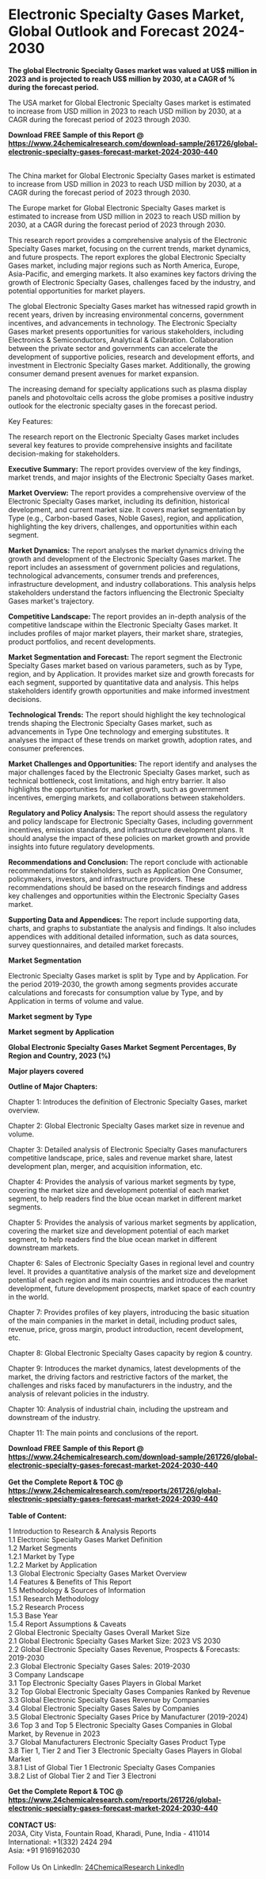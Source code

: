 <h1>Electronic Specialty Gases Market, Global Outlook and Forecast 2024-2030</h1><p><strong>The global Electronic Specialty Gases market was valued at US$ million in 2023 and is projected to reach US$ million by 2030, at a CAGR of % during the forecast period.</strong></p><p>
</p><p>The USA market for Global Electronic Specialty Gases market is estimated to increase from USD million in 2023 to reach USD million by 2030, at a CAGR during the forecast period of 2023 through 2030.</p><div><b>Download FREE Sample of this Report @ 
            <a href="https://www.24chemicalresearch.com/download-sample/261726/global-electronic-specialty-gases-forecast-market-2024-2030-440">
            https://www.24chemicalresearch.com/download-sample/261726/global-electronic-specialty-gases-forecast-market-2024-2030-440</a></b></div><br><p>
</p><p>The China market for Global Electronic Specialty Gases market is estimated to increase from USD million in 2023 to reach USD million by 2030, at a CAGR during the forecast period of 2023 through 2030.</p><p>
</p><p>The Europe market for Global Electronic Specialty Gases market is estimated to increase from USD million in 2023 to reach USD million by 2030, at a CAGR during the forecast period of 2023 through 2030.</p><p>
</p><p>This research report provides a comprehensive analysis of the Electronic Specialty Gases market, focusing on the current trends, market dynamics, and future prospects. The report explores the global Electronic Specialty Gases market, including major regions such as North America, Europe, Asia-Pacific, and emerging markets. It also examines key factors driving the growth of Electronic Specialty Gases, challenges faced by the industry, and potential opportunities for market players.</p><p>
</p><p>The global Electronic Specialty Gases market has witnessed rapid growth in recent years, driven by increasing environmental concerns, government incentives, and advancements in technology. The Electronic Specialty Gases market presents opportunities for various stakeholders, including Electronics &amp; Semiconductors, Analytical &amp; Calibration. Collaboration between the private sector and governments can accelerate the development of supportive policies, research and development efforts, and investment in Electronic Specialty Gases market. Additionally, the growing consumer demand present avenues for market expansion.</p><p>
The increasing demand for specialty applications such as plasma display panels and photovoltaic cells across the globe promises a positive industry outlook for the electronic specialty gases in the forecast period.</p><p>
Key Features:</p><p>
The research report on the Electronic Specialty Gases market includes several key features to provide comprehensive insights and facilitate decision-making for stakeholders.</p><p>
<strong>Executive Summary:</strong> The report provides overview of the key findings, market trends, and major insights of the Electronic Specialty Gases market.</p><p>
<strong>Market Overview:</strong> The report provides a comprehensive overview of the Electronic Specialty Gases market, including its definition, historical development, and current market size. It covers market segmentation by Type (e.g., Carbon-based Gases, Noble Gases), region, and application, highlighting the key drivers, challenges, and opportunities within each segment.</p><p>
<strong>Market Dynamics:</strong> The report analyses the market dynamics driving the growth and development of the Electronic Specialty Gases market. The report includes an assessment of government policies and regulations, technological advancements, consumer trends and preferences, infrastructure development, and industry collaborations. This analysis helps stakeholders understand the factors influencing the Electronic Specialty Gases market's trajectory.</p><p>
<strong>Competitive Landscape: </strong>The report provides an in-depth analysis of the competitive landscape within the Electronic Specialty Gases market. It includes profiles of major market players, their market share, strategies, product portfolios, and recent developments.</p><p>
<strong>Market Segmentation and Forecast: </strong>The report segment the Electronic Specialty Gases market based on various parameters, such as by Type, region, and by Application. It provides market size and growth forecasts for each segment, supported by quantitative data and analysis. This helps stakeholders identify growth opportunities and make informed investment decisions.</p><p>
<strong>Technological Trends:</strong> The report should highlight the key technological trends shaping the Electronic Specialty Gases market, such as advancements in Type One technology and emerging substitutes. It analyses the impact of these trends on market growth, adoption rates, and consumer preferences.</p><p>
<strong>Market Challenges and Opportunities: </strong>The report identify and analyses the major challenges faced by the Electronic Specialty Gases market, such as technical bottleneck, cost limitations, and high entry barrier. It also highlights the opportunities for market growth, such as government incentives, emerging markets, and collaborations between stakeholders.</p><p>
<strong>Regulatory and Policy Analysis: </strong>The report should assess the regulatory and policy landscape for Electronic Specialty Gases, including government incentives, emission standards, and infrastructure development plans. It should analyse the impact of these policies on market growth and provide insights into future regulatory developments.</p><p>
<strong>Recommendations and Conclusion: </strong>The report conclude with actionable recommendations for stakeholders, such as Application One Consumer, policymakers, investors, and infrastructure providers. These recommendations should be based on the research findings and address key challenges and opportunities within the Electronic Specialty Gases market.</p><p>
<strong>Supporting Data and Appendices: </strong>The report include supporting data, charts, and graphs to substantiate the analysis and findings. It also includes appendices with additional detailed information, such as data sources, survey questionnaires, and detailed market forecasts.</p><p>
<strong>Market Segmentation</strong></p><p>
Electronic Specialty Gases market is split by Type and by Application. For the period 2019-2030, the growth among segments provides accurate calculations and forecasts for consumption value by Type, and by Application in terms of volume and value.</p><p>
</p><p></p><p>
<strong>Market segment by Type</strong></p><p>
</p><p>
</p><p><strong>Market segment by Application</strong></p><p>
</p><p>
</p><p><strong>Global Electronic Specialty Gases Market Segment Percentages, By Region and Country, 2023 (%)</strong></p><p>
</p><p>
</p><p></p><p>
</p><p><strong>Major players covered</strong></p><p>
</p><p>
</p><p><strong>Outline of Major Chapters:</strong></p><p>
Chapter 1: Introduces the definition of Electronic Specialty Gases, market overview.</p><p>
Chapter 2: Global Electronic Specialty Gases market size in revenue and volume.</p><p>
Chapter 3: Detailed analysis of Electronic Specialty Gases manufacturers competitive landscape, price, sales and revenue market share, latest development plan, merger, and acquisition information, etc.</p><p>
Chapter 4: Provides the analysis of various market segments by type, covering the market size and development potential of each market segment, to help readers find the blue ocean market in different market segments.</p><p>
Chapter 5: Provides the analysis of various market segments by application, covering the market size and development potential of each market segment, to help readers find the blue ocean market in different downstream markets.</p><p>
Chapter 6: Sales of Electronic Specialty Gases in regional level and country level. It provides a quantitative analysis of the market size and development potential of each region and its main countries and introduces the market development, future development prospects, market space of each country in the world.</p><p>
Chapter 7: Provides profiles of key players, introducing the basic situation of the main companies in the market in detail, including product sales, revenue, price, gross margin, product introduction, recent development, etc.</p><p>
Chapter 8: Global Electronic Specialty Gases capacity by region &amp; country.</p><p>
Chapter 9: Introduces the market dynamics, latest developments of the market, the driving factors and restrictive factors of the market, the challenges and risks faced by manufacturers in the industry, and the analysis of relevant policies in the industry.</p><p>
Chapter 10: Analysis of industrial chain, including the upstream and downstream of the industry.</p><p>
Chapter 11: The main points and conclusions of the report.</p><div><b>Download FREE Sample of this Report @ 
            <a href="https://www.24chemicalresearch.com/download-sample/261726/global-electronic-specialty-gases-forecast-market-2024-2030-440">
            https://www.24chemicalresearch.com/download-sample/261726/global-electronic-specialty-gases-forecast-market-2024-2030-440</a></b></div><br><div><b>Get the Complete Report & TOC @ 
            <a href="https://www.24chemicalresearch.com/reports/261726/global-electronic-specialty-gases-forecast-market-2024-2030-440">
            https://www.24chemicalresearch.com/reports/261726/global-electronic-specialty-gases-forecast-market-2024-2030-440</a></b></div><br>
            <b>Table of Content:</b><p>1 Introduction to Research & Analysis Reports<br />
    1.1 Electronic Specialty Gases Market Definition<br />
    1.2 Market Segments<br />
        1.2.1 Market by Type<br />
        1.2.2 Market by Application<br />
    1.3 Global Electronic Specialty Gases Market Overview<br />
    1.4 Features & Benefits of This Report<br />
    1.5 Methodology & Sources of Information<br />
        1.5.1 Research Methodology<br />
        1.5.2 Research Process<br />
        1.5.3 Base Year<br />
        1.5.4 Report Assumptions & Caveats<br />
2 Global Electronic Specialty Gases Overall Market Size<br />
    2.1 Global Electronic Specialty Gases Market Size: 2023 VS 2030<br />
    2.2 Global Electronic Specialty Gases Revenue, Prospects & Forecasts: 2019-2030<br />
    2.3 Global Electronic Specialty Gases Sales: 2019-2030<br />
3 Company Landscape<br />
    3.1 Top Electronic Specialty Gases Players in Global Market<br />
    3.2 Top Global Electronic Specialty Gases Companies Ranked by Revenue<br />
    3.3 Global Electronic Specialty Gases Revenue by Companies<br />
    3.4 Global Electronic Specialty Gases Sales by Companies<br />
    3.5 Global Electronic Specialty Gases Price by Manufacturer (2019-2024)<br />
    3.6 Top 3 and Top 5 Electronic Specialty Gases Companies in Global Market, by Revenue in 2023<br />
    3.7 Global Manufacturers Electronic Specialty Gases Product Type<br />
    3.8 Tier 1, Tier 2 and Tier 3 Electronic Specialty Gases Players in Global Market<br />
        3.8.1 List of Global Tier 1 Electronic Specialty Gases Companies<br />
        3.8.2 List of Global Tier 2 and Tier 3 Electroni</p><div><b>Get the Complete Report & TOC @ 
            <a href="https://www.24chemicalresearch.com/reports/261726/global-electronic-specialty-gases-forecast-market-2024-2030-440">
            https://www.24chemicalresearch.com/reports/261726/global-electronic-specialty-gases-forecast-market-2024-2030-440</a></b></div><br><b>CONTACT US:</b><br>
            203A, City Vista, Fountain Road, Kharadi, Pune, India - 411014<br>
            International: +1(332) 2424 294<br>
            Asia: +91 9169162030 <br><br>
            Follow Us On LinkedIn: <a href="https://www.linkedin.com/company/24chemicalresearch/">24ChemicalResearch LinkedIn</a>